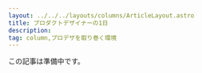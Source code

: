 ```yaml
---
layout: ../../../layouts/columns/ArticleLayout.astro
title: プロダクトデザイナーの1日
description:
tag: column,プロデザを取り巻く環境
---
```


この記事は準備中です。